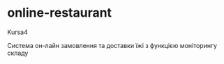 # online-restaurant
Kursa4

Система он-лайн замовлення та доставки їжі з функцією моніторингу складу
